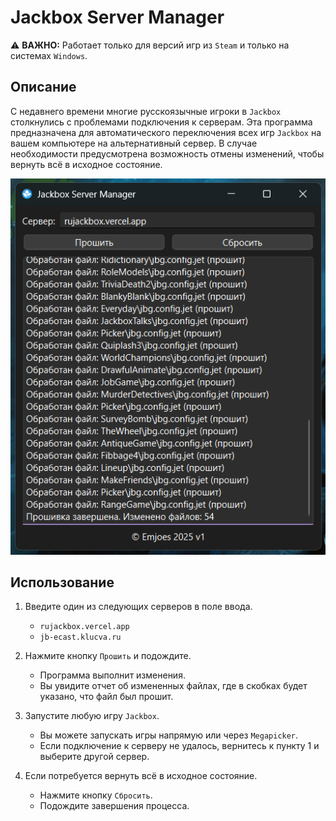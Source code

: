 # Jackbox Server Manager

⚠️ **ВАЖНО:** Работает только для версий игр из `Steam` и только на системах `Windows`.

## Описание

С недавнего времени многие русскоязычные игроки в `Jackbox` столкнулись с проблемами подключения к серверам. Эта программа предназначена для автоматического переключения всех игр `Jackbox` на вашем компьютере на альтернативный сервер. В случае необходимости предусмотрена возможность отмены изменений, чтобы вернуть всё в исходное состояние.

![Jackbox Server Manager](docs/screenshots/screenshot1.png)

## Использование

1. Введите один из следующих серверов в поле ввода.

   - `rujackbox.vercel.app`
   - `jb-ecast.klucva.ru`

3. Нажмите кнопку `Прошить` и подождите.

   - Программа выполнит изменения.
   - Вы увидите отчет об измененных файлах, где в скобках будет указано, что файл был прошит.

5. Запустите любую игру `Jackbox`.

   - Вы можете запускать игры напрямую или через `Megapicker`.
   - Если подключение к серверу не удалось, вернитесь к пункту 1 и выберите другой сервер.

4. Если потребуется вернуть всё в исходное состояние.

   - Нажмите кнопку `Сбросить`.
   - Подождите завершения процесса.
